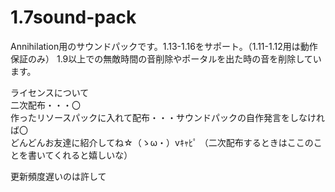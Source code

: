 # 1.7sound-pack
Annihilation用のサウンドパックです。1.13-1.16をサポート。（1.11-1.12用は動作保証のみ）
1.9以上での無敵時間の音削除やポータルを出た時の音を削除しています。

ライセンスについて  
二次配布・・・〇  
作ったリソースパックに入れて配布・・・サウンドパックの自作発言をしなければ〇  
どんどんお友達に紹介してね☆（ゝω・）vｷｬﾋﾟ
（二次配布するときはここのことを書いてくれると嬉しいな）

更新頻度遅いのは許して
